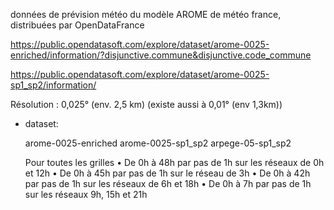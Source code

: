 données de prévision météo du modèle AROME de météo france, distribuées par OpenDataFrance

https://public.opendatasoft.com/explore/dataset/arome-0025-enriched/information/?disjunctive.commune&disjunctive.code_commune

https://public.opendatasoft.com/explore/dataset/arome-0025-sp1_sp2/information/

Résolution : 0,025° (env. 2,5 km) (existe aussi à 0,01° (env 1,3km))

* dataset:


     arome-0025-enriched 
     arome-0025-sp1_sp2
     arpege-05-sp1_sp2 
     
    Pour toutes les grilles
    • De 0h à 48h par pas de 1h sur les réseaux de 0h et 12h
    • De 0h à 45h par pas de 1h sur le réseau de 3h
    • De 0h à 42h par pas de 1h sur les réseaux de 6h et 18h
    • De 0h à 7h par pas de 1h sur les réseaux 9h, 15h et 21h